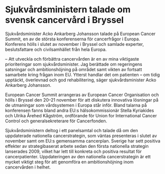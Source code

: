 # Sjukvårdsministern talade om svensk cancervård i Bryssel

Sjukvårdsminister Acko Ankarberg Johansson talade på European Cancer Summit, en av de största konferenserna för cancerfrågor i Europa. Konferens hölls i slutet av november i Bryssel och samlade experter, beslutsfattare och civilsamhället från hela Europa.


– Att utveckla och förbättra cancervården är en av mina viktigaste prioriteringar som sjukvårdsminister. Jag berättade om regeringens satsningar och ambitionshöjning på området samt vikten av fortsatt samarbete kring frågan inom EU. Ytterst handlar det om patienten – om tidig upptäckt, överlevnad och god rehabilitering, säger sjukvårdsminister Acko Ankarberg Johansson.

European Cancer Summit arrangeras av European Cancer Organisation och hölls i Bryssel den 20–21 november för att diskutera innovativa lösningar på de utmaningar som vårdsystemen i Europa står inför. Bland talarna på konferensen fanns bland andra EU:s hälsokommissionär Stella Kyriakides och Ulrika Årehed Kågström, ordförande för Union for International Cancer Control och generalsekreterare för Cancerfonden.

Sjukvårdsministern deltog i ett panelsamtal och talade då om den uppdaterade nationella cancerstrategin, som väntas presenteras i slutet av november samt om EU:s gemensamma cancerplan. Sverige har sett positiva effekter av strategibaserat arbete sedan den första nationella strategin lanserades 2009, vilket har lett till konkreta och positiva resultat för cancerpatienter. Uppdateringen av den nationella cancerstrategin är ett mycket viktigt steg för att genomföra en ambitionshöjning inom cancervården i helhet.
